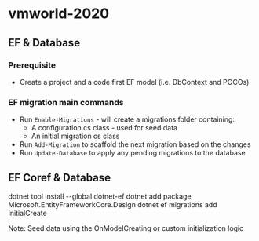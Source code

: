# vmworld-2020


## EF & Database

### Prerequisite
- Create a project and a code first EF model (i.e. DbContext and POCOs)

### EF migration main commands
- Run `Enable-Migrations` - will create a migrations folder containing:
    + A configuration.cs class - used for seed data
    + An initial migration cs class
- Run `Add-Migration` to scaffold the next migration based on the changes
- Run `Update-Database` to apply any pending migrations to the database


## EF Coref & Database

dotnet tool install --global dotnet-ef
dotnet add package Microsoft.EntityFrameworkCore.Design
dotnet ef migrations add InitialCreate

Note: Seed data using the OnModelCreating or custom initialization logic